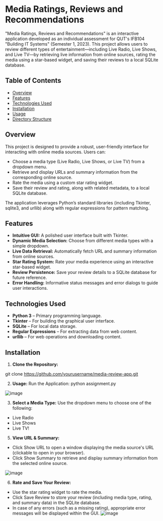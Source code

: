 # Media Ratings, Reviews and Recommendations

"Media Ratings, Reviews and Recommendations" is an interactive application developed as an individual assessment for QUT's IFB104 "Building IT Systems" (Semester 1, 2023). This project allows users to review different types of entertainment—including Live Radio, Live Shows, and Live TV—by retrieving live information from online sources, rating the media using a star-based widget, and saving their reviews to a local SQLite database.

## Table of Contents

- [Overview](#overview)
- [Features](#features)
- [Technologies Used](#technologies-used)
- [Installation](#installation)
- [Usage](#usage)
- [Directory Structure](#directory-structure)


## Overview

This project is designed to provide a robust, user-friendly interface for interacting with online media sources. Users can:
- Choose a media type (Live Radio, Live Shows, or Live TV) from a dropdown menu.
- Retrieve and display URLs and summary information from the corresponding online source.
- Rate the media using a custom star rating widget.
- Save their review and rating, along with related metadata, to a local SQLite database.

The application leverages Python’s standard libraries (including Tkinter, sqlite3, and urllib) along with regular expressions for pattern matching.

## Features

- **Intuitive GUI:** A polished user interface built with Tkinter.
- **Dynamic Media Selection:** Choose from different media types with a simple dropdown.
- **Live Data Retrieval:** Automatically fetch URL and summary information from online sources.
- **Star Rating System:** Rate your media experience using an interactive star-based widget.
- **Review Persistence:** Save your review details to a SQLite database for future reference.
- **Error Handling:** Informative status messages and error dialogs to guide user interactions.

## Technologies Used

- **Python 3** – Primary programming language.
- **Tkinter** – For building the graphical user interface.
- **SQLite** – For local data storage.
- **Regular Expressions** – For extracting data from web content.
- **urllib** – For web operations and downloading content.

## Installation

1. **Clone the Repository:**

git clone https://github.com/yourusername/media-review-app.git

2. **Usage:**
Run the Application:
python assignment.py

![image](https://github.com/user-attachments/assets/785a05ad-3ba3-4a2b-9e2a-546b0d780330)


3. **Select a Media Type:**
Use the dropdown menu to choose one of the following:
- Live Radio
- Live Shows
- Live TV!

5. **View URL & Summary:**
- Click Show URL to open a window displaying the media source's URL (clickable to open in your browser).
- Click Show Summary to retrieve and display summary information from the selected online source.
   
![image](https://github.com/user-attachments/assets/db22bf79-9105-4f37-9ced-6901250cdffd)


6. **Rate and Save Your Review:**
- Use the star rating widget to rate the media.
- Click Save Review to store your review (including media type, rating, and summary data) in the SQLite database.
- In case of any errors (such as a missing rating), appropriate error messages will be displayed within the GUI.
![image](https://github.com/user-attachments/assets/0d14d07b-a185-4807-a142-ae3a17b56402)

